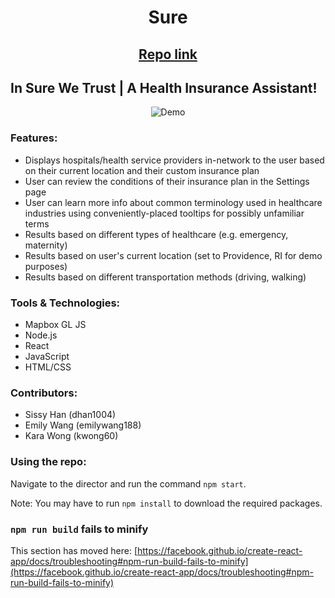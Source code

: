 <div align="center">

# Sure
## [Repo link](https://github.com/emilywang188/sure)

</div>

<h2>In Sure We Trust | A Health Insurance Assistant!</h2>

<div align="center">
  <img alt="Demo" src="https://i.imgur.com/10t11fN.png"/>
</div>

### Features:
- Displays hospitals/health service providers in-network to the user based on their current location and their custom insurance plan
- User can review the conditions of their insurance plan in the Settings page
- User can learn more info about common terminology used in healthcare industries using conveniently-placed tooltips for possibly unfamiliar terms
- Results based on different types of healthcare (e.g. emergency, maternity)
- Results based on user's current location (set to Providence, RI for demo purposes)
- Results based on different transportation methods (driving, walking)

### Tools & Technologies:
- Mapbox GL JS
- Node.js
- React
- JavaScript
- HTML/CSS

### Contributors:
- Sissy Han (dhan1004)
- Emily Wang (emilywang188)
- Kara Wong (kwong60)

### Using the repo:
Navigate to the director and run the command `npm start`.

Note: You may have to run `npm install` to download the required packages.

### `npm run build` fails to minify

This section has moved here: [https://facebook.github.io/create-react-app/docs/troubleshooting#npm-run-build-fails-to-minify](https://facebook.github.io/create-react-app/docs/troubleshooting#npm-run-build-fails-to-minify)
